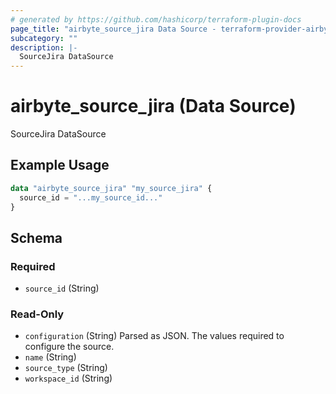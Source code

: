 ```yaml
---
# generated by https://github.com/hashicorp/terraform-plugin-docs
page_title: "airbyte_source_jira Data Source - terraform-provider-airbyte"
subcategory: ""
description: |-
  SourceJira DataSource
---
```


# airbyte_source_jira (Data Source)

SourceJira DataSource

## Example Usage

```terraform
data "airbyte_source_jira" "my_source_jira" {
  source_id = "...my_source_id..."
}
```

<!-- schema generated by tfplugindocs -->
## Schema

### Required

- `source_id` (String)

### Read-Only

- `configuration` (String) Parsed as JSON.
The values required to configure the source.
- `name` (String)
- `source_type` (String)
- `workspace_id` (String)


